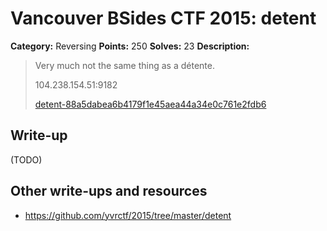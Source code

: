 # Vancouver BSides CTF 2015: detent

**Category:** Reversing
**Points:** 250
**Solves:** 23
**Description:** 

> Very much not the same thing as a détente.
> 
> 104.238.154.51:9182
> 
> [detent-88a5dabea6b4179f1e45aea44a34e0c761e2fdb6](detent-88a5dabea6b4179f1e45aea44a34e0c761e2fdb6)

## Write-up

(TODO)

## Other write-ups and resources

* <https://github.com/yvrctf/2015/tree/master/detent>